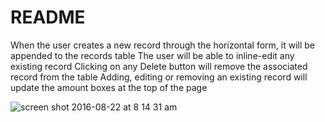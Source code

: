 # README
When the user creates a new record through the horizontal form, it will be appended to the records table
The user will be able to inline-edit any existing record
Clicking on any Delete button will remove the associated record from the table
Adding, editing or removing an existing record will update the amount boxes at the top of the page

![screen shot 2016-08-22 at 8 14 31 am](https://cloud.githubusercontent.com/assets/17051412/17855887/8c8760fa-6840-11e6-81fe-2c3e985b20fd.png)

